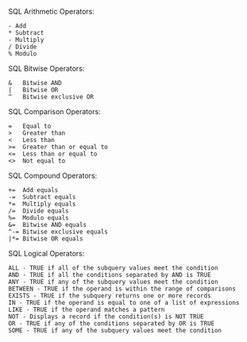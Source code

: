 SQL Arithmetic Operators:

```
- Add
* Subtract
- Multiply
/ Divide
% Modulo
```

SQL Bitwise Operators:

```
&	Bitwise AND
|	Bitwise OR
^	Bitwise exclusive OR
```

SQL Comparison Operators:

```
=	Equal to
>	Greater than
<	Less than
>=	Greater than or equal to
<=	Less than or equal to
<>	Not equal to
```

SQL Compound Operators:

```
+=	Add equals
-=	Subtract equals
*=	Multiply equals
/=	Divide equals
%=	Modulo equals
&=	Bitwise AND equals
^-=	Bitwise exclusive equals
|*=	Bitwise OR equals
```

SQL Logical Operators:

```
ALL - TRUE if all of the subquery values meet the condition
AND - TRUE if all the conditions separated by AND is TRUE
ANY	- TRUE if any of the subquery values meet the condition
BETWEEN	- TRUE if the operand is within the range of comparisons
EXISTS - TRUE if the subquery returns one or more records
IN - TRUE if the operand is equal to one of a list of expressions
LIKE - TRUE if the operand matches a pattern
NOT - Displays a record if the condition(s) is NOT TRUE
OR - TRUE if any of the conditions separated by OR is TRUE
SOME - TRUE if any of the subquery values meet the condition
```
